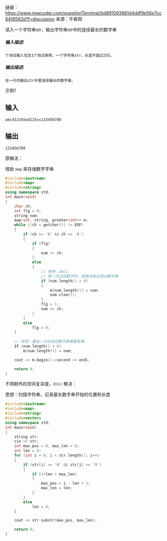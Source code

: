 链接：https://www.nowcoder.com/questionTerminal/bd891093881d4ddf9e56e7cc8416562d?f=discussion
来源：牛客网

读入一个字符串str，输出字符串str中的连续最长的数字串

##### **输入描述:**

```
个测试输入包含1个测试用例，一个字符串str，长度不超过255。
```

##### **输出描述:**

```
在一行内输出str中里连续最长的数字串。
```

示例1

## 输入

```
abcd12345ed125ss123456789
```

## 输出

```
123456789
```



原解法：

借助 `map` 来存储数字字串

```cpp
#include<iostream>
#include<map>
#include<string>
using namespace std;
int main(void)
{
    char ch;
    int flg = 0;
    string num;
    map<int, string, greater<int>> m;
    while ((ch = getchar()) != EOF)
    {
        if (ch >= '0' && ch <= '9')
        {
            if (flg)
            {
                num += ch;
            }
            else
            {
                // 样例：abc1
                // 第一次出现数字时，前面没有出现过数字串
                if (num.length() > 0)
                {
                    m[num.length()] = num;
                    num.clear();
                }
                flg = 1;
                num += ch;
            }
        }
        else
            flg = 0;
    }
    
    // 样例：最右一次出现的数字串需要处理
    if (num.length() > 0)
        m[num.length()] = num;

    cout << m.begin()->second << endl;

    return 0;
}
```



不用额外的空间复杂度，`O(n)` 解决：

思想：扫描字符串，记录最长数字串开始的位置和长度

```cpp
#include<iostream>
#include<map>
#include<string>
#include<vector>
using namespace std;
int main(void)
{
    string str;
    cin >> str;
    int max_pos = 0, max_len = 0;
    int len = 0;
    for (int i = 0; i < str.length(); i++)
    {
        if (str[i] >= '0' && str[i] <= '9')
        {
            if (++len > max_len)
            {
                max_pos = i - len + 1;
                max_len = len;
            }
        }
        else
            len = 0;
    }

    cout << str.substr(max_pos, max_len);

    return 0;
}
```

